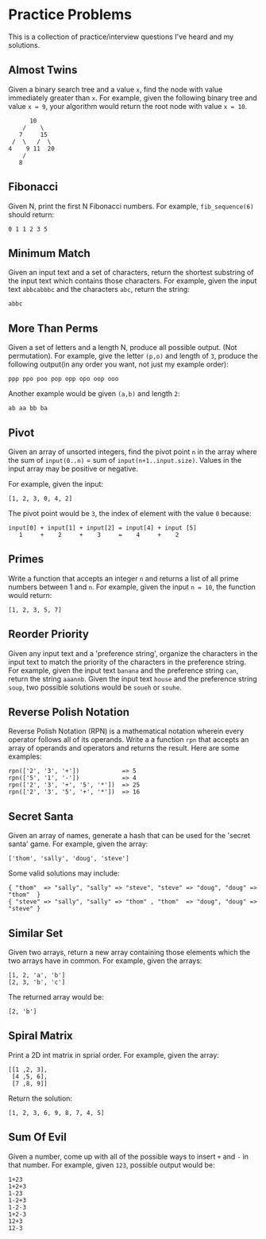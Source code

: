 Practice Problems
=================
This is a collection of practice/interview questions I've heard and my solutions.

Almost Twins
------------
Given a binary search tree and a value `x`, find the node with value immediately
greater than `x`. For example, given the following binary tree and value `x = 9`,
your algorithm would return the root node with value `x = 10`.

          10
        /    \
       7     15
     /  \   /  \
    4    9 11  20
        /
       8

Fibonacci
---------
Given N, print the first N Fibonacci numbers. For example, `fib_sequence(6)` should
return:

    0 1 1 2 3 5

Minimum Match
-------------
Given an input text and a set of characters, return the shortest substring of the
input text which contains those characters. For example, given the input text
`abbcabbbc` and the characters `abc`, return the string:

    abbc

More Than Perms
---------------
Given a set of letters and a length N, produce all possible output. (Not permutation).
For example, give the letter `(p,o)` and length of `3`, produce the following
output(in any order you want, not just my example order):

    ppp ppo poo pop opp opo oop ooo

Another example would be given `(a,b)` and length `2`:

    ab aa bb ba

Pivot
-----
Given an array of unsorted integers, find the pivot point `n` in the array where
the sum of `input(0..n)` = sum of `input(n+1..input.size)`. Values in the input
array may be positive or negative.

For example, given the input:

    [1, 2, 3, 0, 4, 2]

The pivot point would be `3`, the index of element with the value `0` because:

    input[0] + input[1] + input[2] = input[4] + input [5]
       1     +    2     +    3     =    4     +    2

Primes
------
Write a function that accepts an integer `n` and returns a list of all prime
numbers between 1 and `n`. For example, given the input `n = 10`, the function
would return:

    [1, 2, 3, 5, 7]

Reorder Priority
----------------
Given any input text and a 'preference string', organize the characters in the
input text to match the priority of the characters in the preference string.
For example, given the input text `banana` and the preference string `can`,
return the string `aaannb`. Given the input text `house` and the preference
string `soup`, two possible solutions would be `soueh` or `souhe`.

Reverse Polish Notation
-----------------------
Reverse Polish Notation (RPN) is a mathematical notation wherein every operator
follows all of its operands. Write a a function `rpn` that accepts an array of
operands and operators and returns the result. Here are some examples:

    rpn(['2', '3', '+'])            => 5
    rpn(['5', '1', '-'])            => 4
    rpn(['2', '3', '+', '5', '*'])  => 25
    rpn(['2', '3', '5', '+', '*'])  => 16

Secret Santa
------------
Given an array of names, generate a hash that can be used for the 'secret santa'
game. For example, given the array:

    ['thom', 'sally', 'doug', 'steve']

Some valid solutions may include:

    { "thom"  => "sally", "sally" => "steve", "steve" => "doug", "doug" => "thom"  }
    { "steve" => "sally", "sally" => "thom" , "thom"  => "doug", "doug" => "steve" }

Similar Set
-----------
Given two arrays, return a new array containing those elements which the two
arrays have in common. For example, given the arrays:

    [1, 2, 'a', 'b']
    [2, 3, 'b', 'c']

The returned array would be:

    [2, 'b']

Spiral Matrix
-------------
Print a 2D int matrix in sprial order. For example, given the array:

    [[1 ,2, 3],
     [4 ,5, 6],
     [7 ,8, 9]]

Return the solution:

    [1, 2, 3, 6, 9, 8, 7, 4, 5]

Sum Of Evil
-----------
Given a number, come up with all of the possible ways to insert `+` and `-` in
that number. For example, given `123`, possible output would be:

    1+23
    1+2+3
    1-23
    1-2+3
    1-2-3
    1+2-3
    12+3
    12-3
